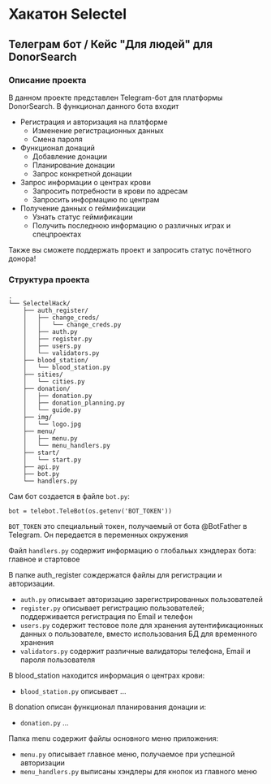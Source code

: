# Хакатон Selectel
## Телеграм бот / Кейс "Для людей" для DonorSearch

### Описание проекта
В данном проекте представлен Telegram-бот для платформы DonorSearch. В функционал данного бота входит

- Регистрация и авторизация на платформе
  - Изменение регистрационных данных
  - Смена пароля
- Функционал донаций 
  - Добавление донации
  - Планирование донации
  - Запрос конкретной донации
- Запрос информации о центрах крови
  - Запросить потребности в крови по адресам
  - Запросить информацию по центрам
- Получение данных о геймификации
  - Узнать статус геймификации
  - Получить последнюю информацию о различных играх и спецпроектах

Также вы сможете поддержать проект и запросить статус почётного донора!

### Структура проекта
````
.
└── SelectelHack/
    ├── auth_register/
    │   ├── change_creds/
    │   │   └── change_creds.py
    │   ├── auth.py
    │   ├── register.py
    │   ├── users.py
    │   └── validators.py
    ├── blood_station/
    │   └── blood_station.py
    ├── sities/
    │   └── cities.py
    ├── donation/
    │   ├── donation.py
    │   ├── donation_planning.py
    │   └── guide.py
    ├── img/
    │   └── logo.jpg
    ├── menu/
    │   ├── menu.py
    │   └── menu_handlers.py
    ├── start/
    │   └── start.py
    ├── api.py
    ├── bot.py
    └── handlers.py
````

Сам бот создается в файле `bot.py`:

`bot = telebot.TeleBot(os.getenv('BOT_TOKEN'))
`

`BOT_TOKEN` это специальный токен, получаемый от бота @BotFather в Telegram. Он передается в переменных окружения


Файл `handlers.py` содержит информацию о глобальых хэндлерах бота: главное и стартовое

В папке auth_register сождержатся файлы для регистрации и авторизации.

- `auth.py` описывает авторизацию зарегистрированных пользователей
- `register.py` описывает регистрацию пользователей; поддерживается регистрация по Email и телефон
- `users.py` содержит тестовое поле для хранения аутентификационных данных о пользователе, вместо использования БД для временного хранения
- `validators.py` содержит различные валидаторы телефона, Email и пароля пользователя

В blood_station находится информация о центрах крови:
- `blood_station.py` описывает ...

В donation описан функционал планирования донации и:
- `donation.py` ...

Папка menu содержит файлы основного меню приложения:
- `menu.py` описывает главное меню, получаемое при успешной авторизации
- `menu_handlers.py` выписаны хэндлеры для кнопок из главного меню






































